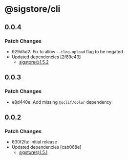 # @sigstore/cli

## 0.0.4

### Patch Changes

- 929d5d2: Fix to allow `--tlog-upload` flag to be negated
- Updated dependencies [2f89e43]
  - sigstore@1.5.2

## 0.0.3

### Patch Changes

- e8d440e: Add missing `@oclif/color` dependency

## 0.0.2

### Patch Changes

- 630f2fa: Initial release
- Updated dependencies [cab068e]
  - sigstore@1.5.1

